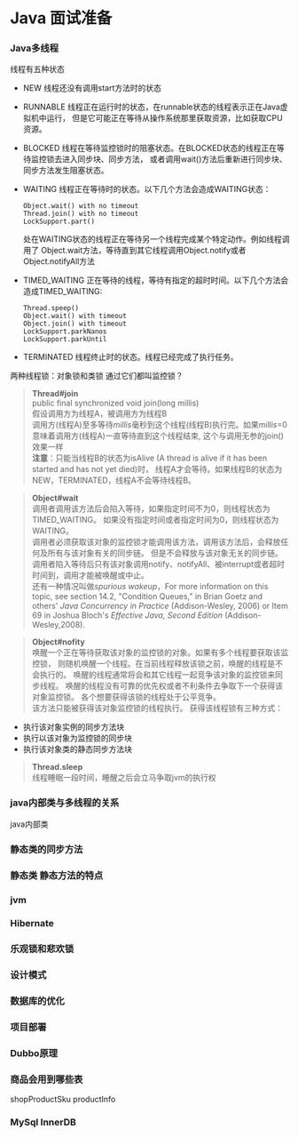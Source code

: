 # Java 面试准备

### Java多线程

线程有五种状态
* NEW 线程还没有调用start方法时的状态
* RUNNABLE 线程正在运行时的状态，在runnable状态的线程表示正在Java虚拟机中运行，
但是它可能正在等待从操作系统那里获取资源，比如获取CPU资源。  
* BLOCKED 线程在等待监控锁时的阻塞状态。在BLOCKED状态的线程正在等待监控锁去进入同步块、同步方法，
或者调用wait()方法后重新进行同步块、同步方法发生阻塞状态。
* WAITING 线程正在等待时的状态。以下几个方法会造成WAITING状态：  
  
      Object.wait() with no timeout  
      Thread.join() with no timeout
      LockSupport.part()
  处在WAITING状态的线程正在等待另一个线程完成某个特定动作。例如线程调用了
Object.wait方法，等待直到其它线程调用Object.notify或者Object.notifyAll方法
* TIMED_WAITING 正在等待的线程，等待有指定的超时时间。以下几个方法会造成TIMED_WAITING:  
      
      Thread.speep()
      Object.wait() with timeout
      Object.join() with timeout
      LockSupport.parkNanos
      LockSupport.parkUntil
* TERMINATED 线程终止时的状态。线程已经完成了执行任务。
 
两种线程锁：对象锁和类锁
通过它们都叫监控锁？
    
> **Thread#join**  
> public final synchronized void join(long millis)  
> 假设调用方为线程A，被调用方为线程B  
> 调用方(线程A)至多等待*millis*毫秒到这个线程(线程B)执行完。如果*millis*=0意味着调用方(线程A)一直等待直到这个线程结束,
这个与调用无参的join()效果一样  
> **注意**：只能当线程B的状态为isAlive  (A thread is alive if it has been started and has not yet died)时，
> 线程A才会等待。如果线程B的状态为NEW，TERMINATED，线程A不会等待线程B。

> **Object#wait**  
> 调用者调用该方法后会陷入等待，如果指定时间不为0，则线程状态为TIMED_WAITING。
> 如果没有指定时间或者指定时间为0，则线程状态为WAITING。  
> 调用者必须获取该对象的监控锁才能调用该方法，调用该方法后，会释放任何及所有与该对象有关的同步链。
但是不会释放与该对象无关的同步链。
> 调用者陷入等待后只有该对象调用notify、notifyAll、被interrupt或者超时时间到，调用才能被唤醒或中止。  
> 还有一种情况叫做*spurious wakeup*，For more information on this topic, see section 14.2,
"Condition Queues," in Brian Goetz and others' <em>Java Concurrency
in Practice</em> (Addison-Wesley, 2006) or Item 69 in Joshua
Bloch's <em>Effective Java, Second Edition</em> (Addison-Wesley,2008).

> **Object#nofity**  
> 唤醒一个正在等待获取该对象的监控锁的对象。如果有多个线程要获取该监控锁，
则随机唤醒一个线程。在当前线程释放该锁之前，唤醒的线程是不会执行的。
唤醒的线程通常将会和其它线程一起竞争该对象的监控锁来同步线程。
唤醒的线程没有可靠的优先权或者不利条件去争取下一个获得该对象监控锁。
各个想要获得该锁的线程处于公平竞争。  
> 该方法只能被获得该对象监控锁的线程执行。
> 获得该线程锁有三种方式：
- 执行该对象实例的同步方法块
- 执行以该对象为监控锁的同步块
- 执行该对象类的静态同步方法块

> **Thread.sleep**  
> 线程睡眠一段时间，睡醒之后会立马争取jvm的执行权


### java内部类与多线程的关系
java内部类

### 静态类的同步方法

### 静态类 静态方法的特点


### jvm

### Hibernate

### 乐观锁和悲欢锁

### 设计模式

### 数据库的优化

### 项目部署

### Dubbo原理

### 商品会用到哪些表
shopProductSku
productInfo

### MySql InnerDB

